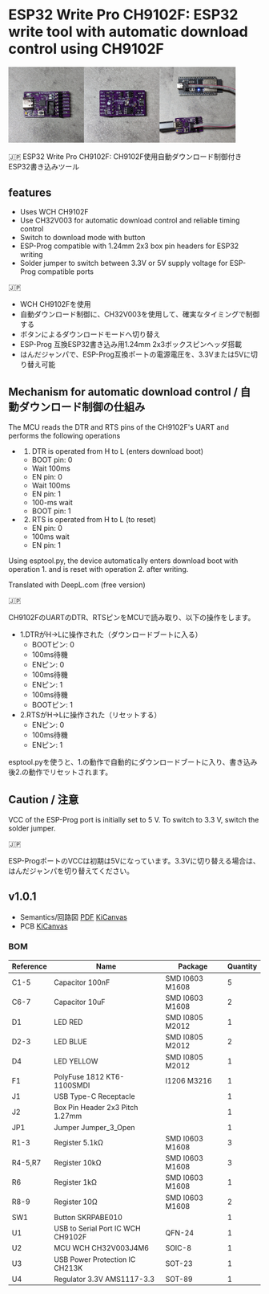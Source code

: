 # ESP32 Write Pro CH9102F: ESP32 write tool with automatic download control using CH9102F

<img src="./photo1.jpg" width="30%"/><img src="./photo2.jpg" width="30%"/><img src="./photo3.jpg" width="30%"/>

🇯🇵 ESP32 Write Pro CH9102F: CH9102F使用自動ダウンロード制御付きESP32書き込みツール

## features

- Uses WCH CH9102F
- Use CH32V003 for automatic download control and reliable timing control
- Switch to download mode with button
- ESP-Prog compatible with 1.24mm 2x3 box pin headers for ESP32 writing
- Solder jumper to switch between 3.3V or 5V supply voltage for ESP-Prog compatible ports

🇯🇵

- WCH CH9102Fを使用
- 自動ダウンロード制御に、CH32V003を使用して、確実なタイミングで制御する
- ボタンによるダウンロードモードへ切り替え
- ESP-Prog 互換ESP32書き込み用1.24mm 2x3ボックスピンヘッダ搭載
- はんだジャンパで、ESP-Prog互換ポートの電源電圧を、3.3Vまたは5Vに切り替え可能

## Mechanism for automatic download control / 自動ダウンロード制御の仕組み

The MCU reads the DTR and RTS pins of the CH9102F's UART and performs the following operations

- 1. DTR is operated from H to L (enters download boot)
  - BOOT pin: 0
  - Wait 100ms
  - EN pin: 0
  - Wait 100ms
  - EN pin: 1
  - 100-ms wait
  - BOOT pin: 1
- 2. RTS is operated from H to L (to reset)
  - EN pin: 0
  - 100ms wait
  - EN pin: 1

Using esptool.py, the device automatically enters download boot with operation 1. and is reset with operation 2. after writing.

Translated with DeepL.com (free version)

🇯🇵

CH9102FのUARTのDTR、RTSピンをMCUで読み取り、以下の操作をします。

- 1.DTRがH→Lに操作された（ダウンロードブートに入る）
  - BOOTピン: 0
  - 100ms待機
  - ENピン: 0
  - 100ms待機
  - ENピン: 1
  - 100ms待機
  - BOOTピン: 1
- 2.RTSがH→Lに操作された（リセットする）
  - ENピン: 0
  - 100ms待機
  - ENピン: 1

esptool.pyを使うと、1.の動作で自動的にダウンロードブートに入り、書き込み後2.の動作でリセットされます。

## Caution / 注意

VCC of the ESP-Prog port is initially set to 5 V. To switch to 3.3 V, switch the solder jumper.

🇯🇵

ESP-ProgポートのVCCは初期は5Vになっています。3.3Vに切り替える場合は、はんだジャンパを切り替えてください。

## v1.0.1

- Semantics/回路図 [PDF](./ESP-Writer-CH9102F-v1.0.1-semantics.pdf) [KiCanvas](https://kicanvas.org/?github=https%3A%2F%2Fgithub.com%2F74th%2Fesp32-dev-boards%2Fblob%2Fesp32-writer-ch9102f%2Fv1.0.1%2FESP32-Writer-CH9102F%2FESP-Writer-CH9102F.kicad_sch)
- PCB [KiCanvas](https://kicanvas.org/?github=https%3A%2F%2Fgithub.com%2F74th%2Fesp32-dev-boards%2Fblob%2Fesp32-writer-ch9102f%2Fv1.0.12FESP32-Writer-CH9102F%2FESP-Writer-CH9102F.kicad_pcb)

### BOM

| Reference | Name                              | Package         | Quantity |
| --------- | --------------------------------- | --------------- | -------- |
| C1-5      | Capacitor 100nF                   | SMD I0603 M1608 | 5        |
| C6-7      | Capacitor 10uF                    | SMD I0603 M1608 | 2        |
| D1        | LED RED                           | SMD I0805 M2012 | 1        |
| D2-3      | LED BLUE                          | SMD I0805 M2012 | 2        |
| D4        | LED YELLOW                        | SMD I0805 M2012 | 1        |
| F1        | PolyFuse 1812 KT6-1100SMDI        | I1206 M3216     | 1        |
| J1        | USB Type-C Receptacle             |                 | 1        |
| J2        | Box Pin Header 2x3 Pitch 1.27mm   |                 | 1        |
| JP1       | Jumper Jumper_3_Open              |                 | 1        |
| R1-3      | Register 5.1kΩ                    | SMD I0603 M1608 | 3        |
| R4-5,R7   | Register 10kΩ                     | SMD I0603 M1608 | 3        |
| R6        | Register 1kΩ                      | SMD I0603 M1608 | 1        |
| R8-9      | Register 10Ω                      | SMD I0603 M1608 | 2        |
| SW1       | Button SKRPABE010                 |                 | 1        |
| U1        | USB to Serial Port IC WCH CH9102F | QFN-24          | 1        |
| U2        | MCU WCH CH32V003J4M6              | SOIC-8          | 1        |
| U3        | USB Power Protection IC CH213K    | SOT-23          | 1        |
| U4        | Regulator 3.3V AMS1117-3.3        | SOT-89          | 1        |
